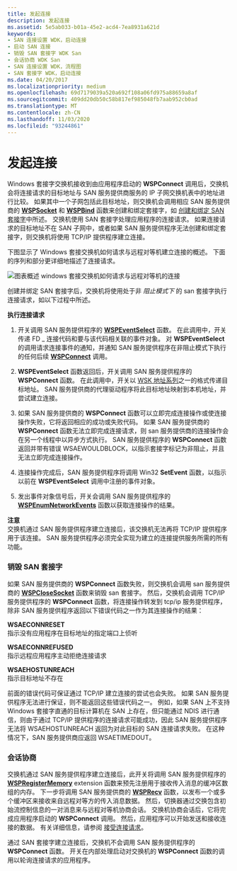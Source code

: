 ```yaml
---
title: 发起连接
description: 发起连接
ms.assetid: 5e5ab033-b01a-45e2-acd4-7ea8931a621d
keywords:
- SAN 连接设置 WDK，启动连接
- 启动 SAN 连接
- 销毁 SAN 套接字 WDK San
- 会话协商 WDK San
- SAN 连接设置 WDK，流程图
- SAN 套接字 WDK，启动连接
ms.date: 04/20/2017
ms.localizationpriority: medium
ms.openlocfilehash: 69d7179039a520a692f108a06fd975a88659a8af
ms.sourcegitcommit: 409dd20db50c58b817ef985048fb7aab952cb0ad
ms.translationtype: MT
ms.contentlocale: zh-CN
ms.lasthandoff: 11/03/2020
ms.locfileid: "93244861"
---
```

# <a name="initiating-a-connection"></a>发起连接


Windows 套接字交换机接收到由应用程序启动的 **WSPConnect** 调用后，交换机会将连接请求的目标地址与 SAN 服务提供商服务的 IP 子网交换机表中的地址进行比较。 如果其中一个子网包括此目标地址，则交换机会调用相应 SAN 服务提供商的 [**WSPSocket**](/previous-versions/windows/hardware/network/ff566319(v=vs.85)) 和 [**WSPBind**](/previous-versions/windows/hardware/network/ff566268(v=vs.85)) 函数来创建和绑定套接字，如 [创建和绑定 SAN 套接字](creating-and-binding-san-sockets.md)中所述。 交换机使用 SAN 套接字处理应用程序的连接请求。 如果连接请求的目标地址不在 SAN 子网中，或者如果 SAN 服务提供程序无法创建和绑定套接字，则交换机将使用 TCP/IP 提供程序建立连接。

下图显示了 Windows 套接交换机如何请求与远程对等机建立连接的概述。 下面的序列和部分更详细地描述了连接请求。

![图表概述 windows 套接交换机如何请求与远程对等机的连接](images/apiflow3.png)

创建并绑定 SAN 套接字后，交换机将使用处于非 *阻止模式下* 的 san 套接字执行连接请求，如以下过程中所述。

**执行连接请求**

1.  开关调用 SAN 服务提供程序的 [**WSPEventSelect**](/previous-versions/windows/hardware/network/ff566287(v=vs.85)) 函数。 在此调用中，开关传递 FD \_ 连接代码和要与该代码相关联的事件对象。 对 **WSPEventSelect** 的调用请求连接事件的通知，并通知 SAN 服务提供程序在非阻止模式下执行的任何后续 [**WSPConnect**](/previous-versions/windows/hardware/network/ff566275(v=vs.85)) 调用。

2.  **WSPEventSelect** 函数返回后，开关调用 SAN 服务提供程序的 **WSPConnect** 函数。 在此调用中，开关以 [WSK 地址系列](ws2def-h.md)之一的格式传递目标地址。 SAN 服务提供商的代理驱动程序将此目标地址映射到本机地址，并尝试建立连接。

3.  如果 SAN 服务提供商的 **WSPConnect** 函数可以立即完成连接操作或使连接操作失败，它将返回相应的成功或失败代码。 如果 SAN 服务提供商的 **WSPConnect** 函数无法立即完成连接请求，则 san 服务提供商的连接操作会在另一个线程中以异步方式执行。 SAN 服务提供程序的 **WSPConnect** 函数返回并带有错误 WSAEWOULDBLOCK，以指示套接字标记为非阻止，并且无法立即完成连接操作。

4.  连接操作完成后，SAN 服务提供程序将调用 Win32 **SetEvent** 函数，以指示以前在 **WSPEventSelect** 调用中注册的事件对象。

5.  发出事件对象信号后，开关会调用 SAN 服务提供程序的 [**WSPEnumNetworkEvents**](/previous-versions/windows/hardware/network/ff566284(v=vs.85)) 函数以获取连接操作的结果。

**注意**  
交换机通过 SAN 服务提供程序建立连接后，该交换机无法再将 TCP/IP 提供程序用于该连接。 SAN 服务提供程序必须完全实现为建立的连接提供服务所需的所有功能。

 

### <a name="destroying-the-san-socket"></a>销毁 SAN 套接字

如果 SAN 服务提供商的 **WSPConnect** 函数失败，则交换机会调用 san 服务提供商的 [**WSPCloseSocket**](/previous-versions/windows/hardware/network/ff566273(v=vs.85)) 函数来销毁 san 套接字。 然后，交换机会调用 TCP/IP 服务提供程序的 **WSPConnect** 函数，将连接操作转发到 tcp/ip 服务提供程序，除非 SAN 服务提供程序返回以下错误代码之一作为其连接操作的结果：

<a href="" id="wsaeconnreset"></a>**WSAECONNRESET**  
指示没有应用程序在目标地址的指定端口上侦听

<a href="" id="wsaeconnrefused"></a>**WSAECONNREFUSED**  
指示远程应用程序主动拒绝连接请求

<a href="" id="wsaehostunreach"></a>**WSAEHOSTUNREACH**  
指示目标地址不存在

前面的错误代码可保证通过 TCP/IP 建立连接的尝试也会失败。 如果 SAN 服务提供程序无法进行保证，则不能返回这些错误代码之一。 例如，如果 SAN 上不支持 Windows 套接字直通的目标计算机在 SAN 上存在，但只能通过 NDIS 进行通信，则由于通过 TCP/IP 提供程序的连接请求可能成功，因此 SAN 服务提供程序无法将 WSAEHOSTUNREACH 返回为对此目标的 SAN 连接请求失败。 在这种情况下，SAN 服务提供商应返回 WSAETIMEDOUT。

### <a name="session-negotiation"></a>会话协商

交换机通过 SAN 服务提供程序建立连接后，此开关将调用 SAN 服务提供程序的 [**WSPRegisterMemory**](/previous-versions/windows/hardware/network/ff566311(v=vs.85)) extension 函数来预先注册用于接收传入消息的缓冲区数组的内存。 下一步将调用 SAN 服务提供商的 [**WSPRecv**](/previous-versions/windows/hardware/network/ff566309(v=vs.85)) 函数，以发布一个或多个缓冲区来接收来自远程对等方的传入消息数据。 然后，切换器通过交换包含初始流控制信息的一对消息来与远程对等机协商会话。 交换机协商会话后，它将完成应用程序启动的 **WSPConnect** 调用。 然后，应用程序可以开始发送和接收连接的数据。 有关详细信息，请参阅 [接受连接请求](accepting-connection-requests.md)。

通过 SAN 套接字建立连接后，交换机不会调用 SAN 服务提供程序的 **WSPConnect** 函数。 开关在内部处理启动对交换机的 **WSPConnect** 函数的调用以轮询连接请求的应用程序。

 

